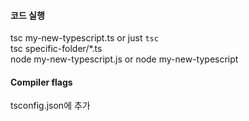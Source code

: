 #### 코드 실행
tsc my-new-typescript.ts or just `tsc`  
tsc specific-folder/*.ts  
node my-new-typescript.js or node my-new-typescript  


#### Compiler flags
tsconfig.json에 추가